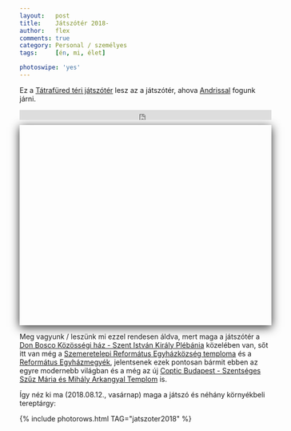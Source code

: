 ```yaml
---
layout:   post
title:    Játszótér 2018-
author:   flex
comments: true
category: Personal / személyes
tags:     [én, mi, élet]

photoswipe: 'yes'
---
```


Ez a [Tátrafüred téri játszótér](https://www.google.hu/maps/place/T%C3%A1traf%C3%BCred+t%C3%A9ri+j%C3%A1tsz%C3%B3t%C3%A9r/@47.4373312,19.2102836,65m/data=!3m1!1e3!4m12!1m6!3m5!1s0x4741c22693021373:0x1f5bd39629f00e01!2zRG9uIEJvc2NvIEvDtnrDtnNzw6lnaSBIw6F6!8m2!3d47.4377019!4d19.2106399!3m4!1s0x4741c22133f57f6d:0x72904f8df77e9ba2!8m2!3d47.4373148!4d19.2104725) lesz az a játszótér, ahova [Andrissal](https://andras.fleischmann.hu/) fogunk járni. 

<!-- break -->

<iframe style="margin-bottom: 0.7em;" width="100%" height="20" scrolling="no" frameborder="no" src="https://w.soundcloud.com/player/?url=https%3A//api.soundcloud.com/tracks/209935648&&amp;color=ff5500&amp;inverse=false&amp;auto_play=false&amp;show_user=true"></iframe>

<div id="map-wrap" class="" style="margin-bottom: .75em; -webkit-box-shadow: 0px 4px 18px rgba(0,0,0,0.84); -moz-box-shadow: 0px 4px 18px rgba(0,0,0,0.84); box-shadow: 0px 4px 18px rgba(0,0,0,0.84);">
	<div id="map" style="width:auto; height:400px;"></div>
</div>

Meg vagyunk / leszünk mi ezzel rendesen áldva, mert maga a játszótér a [Don Bosco Közösségi ház - Szent István Király Plébánia](http://www.szemere.plebania.hu/don-bosco-kozossegi-haz/) közelében van, sőt itt van még a [Szemeretelepi Református Egyházközség temploma](http://www.refszemeretelep.hu/) és a [Református Egyházmegyék](http://www.reformatus.hu/), jelentsenek ezek pontosan bármit ebben az egyre modernebb világban és a még az új [Coptic Budapest - Szentséges Szűz Mária és Mihály Arkangyal Templom](http://kopttemplom.wixsite.com/kopt) is.

Így néz ki ma (2018.08.12., vasárnap) maga a játszó és néhány környékbeli tereptárgy:

<!-- ../andras.fleischmann.hu/PhotoSwipeGenerator.pl --directory photos/jatszoter2018 --filetag _jatszoter2018 --outdir _includes --title "Tátrafüred téri játszótér 2018" --imgproperty 'class="shadow zoomeffect"' -v -->

{% include photorows.html TAG="jatszoter2018" %}

<script type='text/javascript' src='https://maps.googleapis.com/maps/api/js?key=AIzaSyAubcKvynd2lNrvNQHlTt6b7Q8OBxDzNOg'></script>

<script type="text/javascript">
						var locations = [
							[ 'Játszótér 2018-', 47.4373312, 19.2102836 ],
						];

						if ( typeof google === 'object' && typeof google.maps === 'object' ) {
							var map = new google.maps.Map( document.getElementById( 'map' ), {
								zoom     : 18,
								center   : new google.maps.LatLng( 47.4373312, 19.2102836 ),
								mapTypeId: google.maps.MapTypeId.SATELLITE
							} );

							var infowindow = new google.maps.InfoWindow();

							var marker, i;

							for ( i = 0; i < locations.length; i++ ) {
								marker = new google.maps.Marker( {
									position: new google.maps.LatLng( locations[i][1], locations[i][2] ), map: map
								} );

								google.maps.event.addListener( marker, 'click', ( function( marker, i ) {
									return function() {
										infowindow.setContent( locations[i][0] );
										infowindow.open( map, marker );
									}
								}) ( marker, i ) );
							}
						}
</script>
